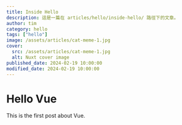 ```yaml
---
title: Inside Hello
description: 這是一篇在 articles/hello/inside-hello/ 路徑下的文章。
author: tim
category: hello
tags: ["hello"]
image: /assets/articles/cat-meme-1.jpg
cover:
  src: /assets/articles/cat-meme-1.jpg
  alt: Nuxt cover image
published_date: 2024-02-19 10:00:00
modified_date: 2024-02-19 10:00:00
---
```


# Hello Vue

This is the first post about Vue.
